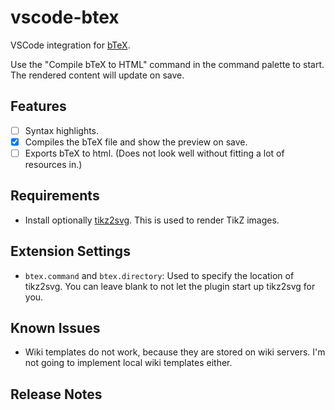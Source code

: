 # vscode-btex

VSCode integration for [bTeX](https://github.com/banana-space/btex).

Use the "Compile bTeX to HTML" command in the command palette to start. The
rendered content will update on save.

## Features

- [ ] Syntax highlights.
- [X] Compiles the bTeX file and show the preview on save.
- [ ] Exports bTeX to html. (Does not look well without fitting a lot of resources in.)

## Requirements

- Install optionally [tikz2svg](https://github.com/banana-space/tikz2svg). This is used to render TikZ images.

## Extension Settings

- `btex.command` and `btex.directory`: Used to specify the location of tikz2svg. You can leave blank to not let the plugin start up tikz2svg for you.

## Known Issues

- Wiki templates do not work, because they are stored on wiki servers. I'm not going to implement local wiki templates either.

## Release Notes
